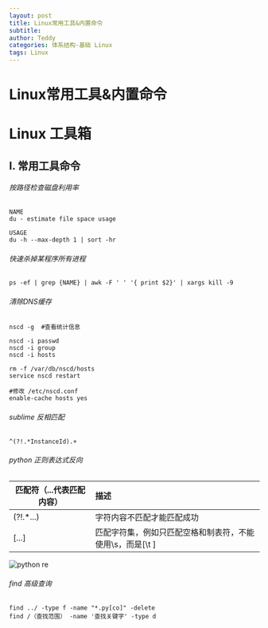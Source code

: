 ```yaml
---
layout: post
title: Linux常用工具&内置命令
subtitle: 
author: Teddy
categories: 体系结构-基础 Linux
tags: Linux
---
```


# Linux常用工具&内置命令

# Linux 工具箱

## I. 常用工具命令

###### 按路径检查磁盘利用率

```
NAME
du - estimate file space usage

USAGE
du -h --max-depth 1 | sort -hr
```



###### 快速杀掉某程序所有进程

```
ps -ef | grep {NAME} | awk -F ' ' '{ print $2}' | xargs kill -9
```



###### 清除DNS缓存

```
nscd -g  #查看统计信息

nscd -i passwd
nscd -i group
nscd -i hosts

rm -f /var/db/nscd/hosts
service nscd restart

#修改 /etc/nscd.conf
enable-cache hosts yes
```



###### sublime 反相匹配    

```
^(?!.*InstanceId).+
```



###### python 正则表达式反向

| 匹配符（...代表匹配内容） | 描述                                                      |
| ------------------------- | :-------------------------------------------------------- |
| (?!.*...)                 | 字符内容不匹配才能匹配成功                                |
| [...]                     | 匹配字符集，例如只匹配空格和制表符，不能使用\s，而是[\t ] |

![python re]()



###### find 高级查询

```
find ../ -type f -name "*.py[co]" -delete
find /（查找范围） -name '查找关键字' -type d
```
